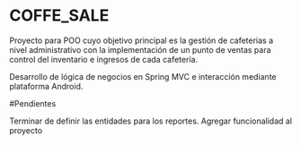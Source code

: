 # COFFE_SALE

Proyecto para POO cuyo objetivo principal es la gestión de cafeterias a nivel administrativo con la implementación de un punto de ventas para control del inventario e ingresos de cada cafetería. 

Desarrollo de lógica de negocios en Spring MVC e interacción mediante plataforma Android. 

#Pendientes

Terminar de definir las entidades para los reportes. 
Agregar funcionalidad al proyecto
